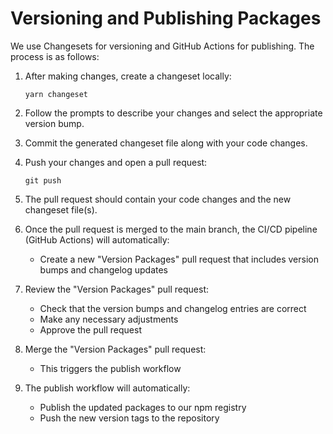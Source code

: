 # Versioning and Publishing Packages

We use Changesets for versioning and GitHub Actions for publishing. The process is as follows:

1. After making changes, create a changeset locally:

   ```
   yarn changeset
   ```

2. Follow the prompts to describe your changes and select the appropriate version bump.
3. Commit the generated changeset file along with your code changes.

4. Push your changes and open a pull request:

   ```
   git push
   ```

5. The pull request should contain your code changes and the new changeset file(s).

6. Once the pull request is merged to the main branch, the CI/CD pipeline (GitHub Actions) will automatically:

   - Create a new "Version Packages" pull request that includes version bumps and changelog updates

7. Review the "Version Packages" pull request:

   - Check that the version bumps and changelog entries are correct
   - Make any necessary adjustments
   - Approve the pull request

8. Merge the "Version Packages" pull request:

   - This triggers the publish workflow

9. The publish workflow will automatically:
   - Publish the updated packages to our npm registry
   - Push the new version tags to the repository
